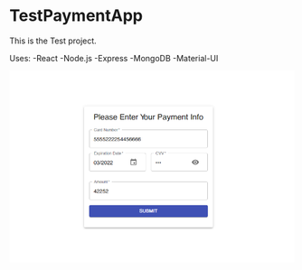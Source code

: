 # TestPaymentApp

This is the Test project.

Uses:
-React
-Node.js
-Express
-MongoDB
-Material-UI


![alt text](https://raw.githubusercontent.com/Grihasss/TestPaymentApp/master/TestPaymentApp/client/public/TestPaymentApp.bmp)

